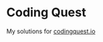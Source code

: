 # Coding Quest

My solutions for [codingquest.io](https://codingquest.io/) 

<!-- ![](https://codingquest.io/alien-256x256.png) -->
